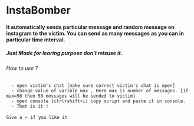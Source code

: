 # InstaBomber

#### It automatically sends particular message and random message on instagram to the victim. You can send as many messages as you can in particular time interval.

##### Just Made for learing purpose don't misuse it. 

<h6>How to use ?</h6>

```- open whatsapp web in chrome browser
  - open victim's chat [make sure correct victim's chat is open]
  - change value of varible max , Here max is number of messages. [if max=50 then 50 messages will be sended to victim]
  - open console [ctrl+shift+i] copy script and paste it in console.
  - That is it !

Give a ⭐ if you like it
